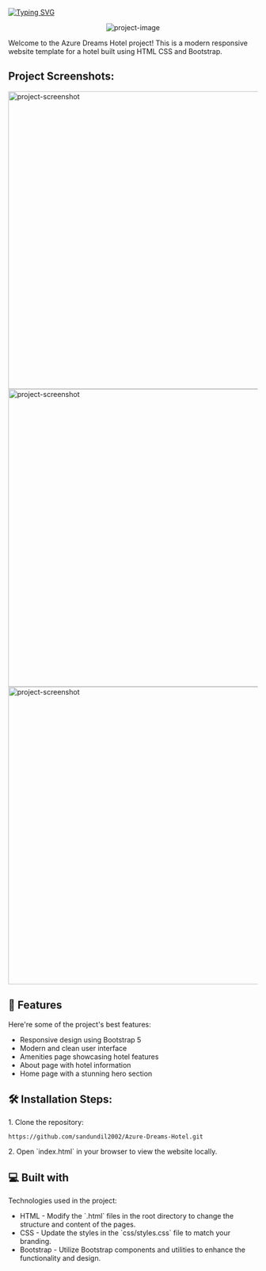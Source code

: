 <a href="https://git.io/typing-svg"><img src="https://readme-typing-svg.herokuapp.com?font=Fira+Code&weight=500&size=60&pause=1000&center=true&vCenter=true&random=false&width=800&height=55&lines=Azure+Dreams+Hotel" alt="Typing SVG" /></a>

<p align="center"><img src="https://i.ibb.co/SNp52y6/hotel-1.png" alt="project-image"></p>

<p id="description">Welcome to the Azure Dreams Hotel project! This is a modern responsive website template for a hotel built using HTML CSS and Bootstrap.</p>

<h2>Project Screenshots:</h2>

<img src="https://i.ibb.co/LnZYd21/hotel-2.png" alt="project-screenshot" width="1200" height="600/">

<img src="https://i.ibb.co/cJ8c188/hotel-3.png" alt="project-screenshot" width="1200" height="600/">

<img src="https://i.ibb.co/tJQZWBz/hotel-4.png" alt="project-screenshot" width="1200" height="600/">

  
  
<h2>🧐 Features</h2>

Here're some of the project's best features:

*   Responsive design using Bootstrap 5
*   Modern and clean user interface
*   Amenities page showcasing hotel features
*   About page with hotel information
*   Home page with a stunning hero section

<h2>🛠️ Installation Steps:</h2>

<p>1. Clone the repository:</p>

```
https://github.com/sandundil2002/Azure-Dreams-Hotel.git
```

<p>2. Open `index.html` in your browser to view the website locally.</p>

  
  
<h2>💻 Built with</h2>

Technologies used in the project:

*   HTML - Modify the \`.html\` files in the root directory to change the structure and content of the pages.
*   CSS - Update the styles in the \`css/styles.css\` file to match your branding.
*   Bootstrap - Utilize Bootstrap components and utilities to enhance the functionality and design.
